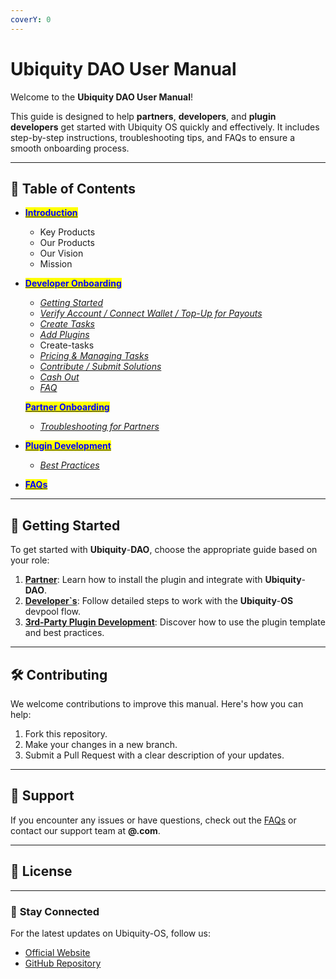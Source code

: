 ```yaml
---
coverY: 0
---
```


# Ubiquity DAO User Manual

Welcome to the **Ubiquity DAO User Manual**!&#x20;

This guide is designed to help **partners**, **developers**, and **plugin developers** get started with Ubiquity OS quickly and effectively. It includes step-by-step instructions, troubleshooting tips, and FAQs to ensure a smooth onboarding process.

***

## 📖 **Table of Contents**

* [<mark style="color:blue;">**Introduction**</mark>](Introduction.md)
  * Key Products
  * Our Products
  * Our Vision
  * Mission
*   [<mark style="color:blue;">**Developer Onboarding**</mark>](Developer-Onboarding/Guide.md)

    * [_Getting Started_](getting-started/index.md)
    * [_Verify Account / Connect Wallet / Top-Up for Payouts_](account-and-wallet/index.md)
    * [_Create Tasks_](create-tasks/index.md)
    * [_Add Plugins_](plugins/index.md)
    * Create-tasks
    * [_Pricing & Managing Tasks_](tasks-management/index.md)
    * [_Contribute / Submit Solutions_](contribute-and-submit/index.md)
    * [_Cash Out_](cash-out/index.md)
    * [_FAQ_](faq/index.md)

    &#x20;[<mark style="color:blue;">**Partner Onboarding**</mark>](developer_onboarding/partner-onboarding/guide.md)

    * [_Troubleshooting for Partners_](Partner-Onboarding/Troubleshooting.md)
* [<mark style="color:blue;">**Plugin Development**</mark>](frequently-asked-questions-faq/plugin-development/template-guide.md)
  * [_Best Practices_](Plugin-Development/Best-Practices.md)
* [<mark style="color:blue;">**FAQs**</mark>](broken-reference)



***

## 🚀 **Getting Started**

To get started with **Ubiquity**-**DAO**, choose the appropriate guide based on your role:

1. [**Partner**](developer_onboarding/partner-onboarding/guide.md): Learn how to install the plugin and integrate with **Ubiquity**-**DAO**.
2. [**Developer\`s**](Developer-Onboarding/Guide.md): Follow detailed steps to work with the **Ubiquity**-**OS** devpool flow.
3. [**3rd-Party Plugin Development**](frequently-asked-questions-faq/plugin-development/template-guide.md): Discover how to use the plugin template and best practices.

***

## 🛠️ **Contributing**

We welcome contributions to improve this manual. Here's how you can help:

1. Fork this repository.
2. Make your changes in a new branch.
3. Submit a Pull Request with a clear description of your updates.

***

## 📩 **Support**

If you encounter any issues or have questions, check out the [FAQs](broken-reference) or contact our support team at **@.com**.

***

## 📄 **License**

***

### 🌟 **Stay Connected**

For the latest updates on Ubiquity-OS, follow us:

* [Official Website](https://www.ubiquityos.com)
* [GitHub Repository](https://github.com/ubiquity-os/)
